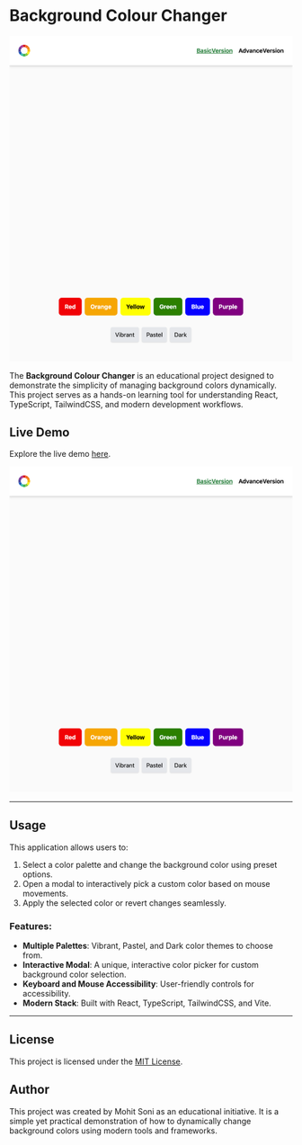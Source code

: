 # Background Colour Changer

![App Banner](https://github.com/sonimohit481/Background-Colour-Changer/blob/main/public/Banner.png)

The **Background Colour Changer** is an educational project designed to demonstrate the simplicity of managing background colors dynamically. This project serves as a hands-on learning tool for understanding React, TypeScript, TailwindCSS, and modern development workflows.

## Live Demo

Explore the live demo [here](https://dynamic-background-colory-changer.netlify.app/).

![App Preview](https://github.com/sonimohit481/Background-Colour-Changer/blob/main/public/Banner.png)

---

## Usage

This application allows users to:

1. Select a color palette and change the background color using preset options.
2. Open a modal to interactively pick a custom color based on mouse movements.
3. Apply the selected color or revert changes seamlessly.

### Features:

- **Multiple Palettes**: Vibrant, Pastel, and Dark color themes to choose from.
- **Interactive Modal**: A unique, interactive color picker for custom background color selection.
- **Keyboard and Mouse Accessibility**: User-friendly controls for accessibility.
- **Modern Stack**: Built with React, TypeScript, TailwindCSS, and Vite.

---

## License

This project is licensed under the [MIT License](LICENSE).

## Author

This project was created by Mohit Soni as an educational initiative. It is a simple yet practical demonstration of how to dynamically change background colors using modern tools and frameworks.
